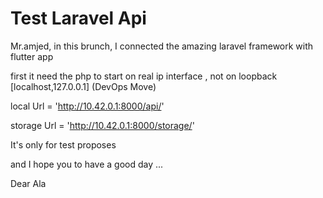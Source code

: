 <!--! Kids Tutorial  -->

# Test Laravel Api

Mr.amjed, in this brunch, I connected the amazing laravel framework with flutter app

first it need the php to start on real ip interface , not on loopback [localhost,127.0.0.1] (DevOps Move)

local Url = 'http://10.42.0.1:8000/api/'

storage Url = 'http://10.42.0.1:8000/storage/'

It's only for test proposes

and I hope you to have a good day ...

Dear Ala
